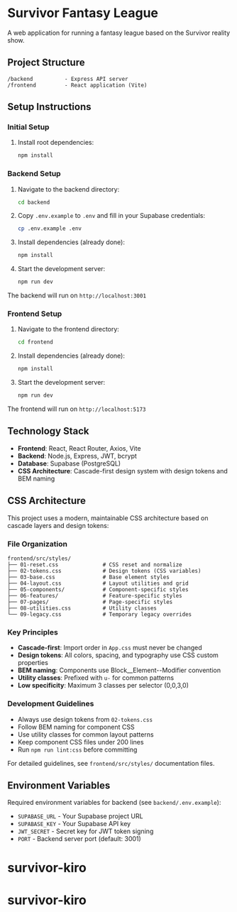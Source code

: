 # Survivor Fantasy League

A web application for running a fantasy league based on the Survivor reality show.

## Project Structure

```
/backend          - Express API server
/frontend         - React application (Vite)
```

## Setup Instructions

### Initial Setup

1. Install root dependencies:
   ```bash
   npm install
   ```

### Backend Setup

1. Navigate to the backend directory:
   ```bash
   cd backend
   ```

2. Copy `.env.example` to `.env` and fill in your Supabase credentials:
   ```bash
   cp .env.example .env
   ```

3. Install dependencies (already done):
   ```bash
   npm install
   ```

4. Start the development server:
   ```bash
   npm run dev
   ```

The backend will run on `http://localhost:3001`

### Frontend Setup

1. Navigate to the frontend directory:
   ```bash
   cd frontend
   ```

2. Install dependencies (already done):
   ```bash
   npm install
   ```

3. Start the development server:
   ```bash
   npm run dev
   ```

The frontend will run on `http://localhost:5173`

## Technology Stack

- **Frontend**: React, React Router, Axios, Vite
- **Backend**: Node.js, Express, JWT, bcrypt
- **Database**: Supabase (PostgreSQL)
- **CSS Architecture**: Cascade-first design system with design tokens and BEM naming

## CSS Architecture

This project uses a modern, maintainable CSS architecture based on cascade layers and design tokens:

### File Organization

```
frontend/src/styles/
├── 01-reset.css              # CSS reset and normalize
├── 02-tokens.css             # Design tokens (CSS variables)
├── 03-base.css               # Base element styles
├── 04-layout.css             # Layout utilities and grid
├── 05-components/            # Component-specific styles
├── 06-features/              # Feature-specific styles
├── 07-pages/                 # Page-specific styles
├── 08-utilities.css          # Utility classes
└── 09-legacy.css             # Temporary legacy overrides
```

### Key Principles

- **Cascade-first**: Import order in `App.css` must never be changed
- **Design tokens**: All colors, spacing, and typography use CSS custom properties
- **BEM naming**: Components use Block__Element--Modifier convention
- **Utility classes**: Prefixed with `u-` for common patterns
- **Low specificity**: Maximum 3 classes per selector (0,0,3,0)

### Development Guidelines

- Always use design tokens from `02-tokens.css`
- Follow BEM naming for component CSS
- Use utility classes for common layout patterns
- Keep component CSS files under 200 lines
- Run `npm run lint:css` before committing

For detailed guidelines, see `frontend/src/styles/` documentation files.

## Environment Variables

Required environment variables for backend (see `backend/.env.example`):
- `SUPABASE_URL` - Your Supabase project URL
- `SUPABASE_KEY` - Your Supabase API key
- `JWT_SECRET` - Secret key for JWT token signing
- `PORT` - Backend server port (default: 3001)
# survivor-kiro
# survivor-kiro

